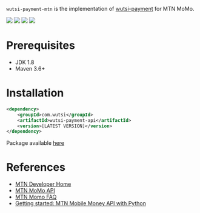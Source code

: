 `wutsi-payment-mtn` is the implementation of [wutsi-payment](https://github.com/wutsi/wutsi-payment) for MTN MoMo.


![](https://github.com/wutsi/wutsi-core/workflows/build/badge.svg)
![](https://img.shields.io/badge/jdk-1.8-brightgreen.svg)
![](https://img.shields.io/badge/language-kotlin-blue.svg)
![](https://img.shields.io/badge/maven-3.6+-blue)

# Prerequisites
- JDK 1.8
- Maven 3.6+ 

# Installation
```xml
<dependency>
    <groupId>com.wutsi</groupId>
    <artifactId>wutsi-payment-api</artifactId>
    <version>[LATEST VERSION]</version>
</dependency>
```

Package available [here](https://github.com/wutsi/wutsi-payment-mtn/packages)

# References
- [MTN Developer Home](https://momodeveloper.mtn.com/)
- [MTN MoMo API](https://momodeveloper.mtn.com/docs/services/)
- [MTN Momo FAQ](https://momodeveloper.mtn.com/faq)
- [Getting started: MTN Mobile Money API with Python](https://medium.com/@malendefahad/getting-started-mtn-mobile-money-api-with-python-7486148d650e)
